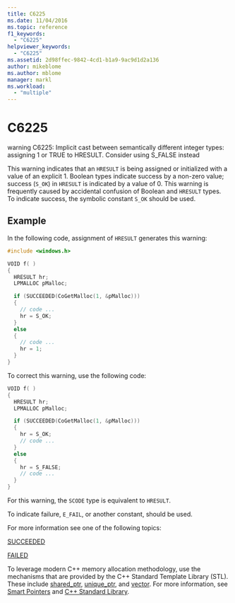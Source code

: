 ```yaml
---
title: C6225
ms.date: 11/04/2016
ms.topic: reference
f1_keywords:
  - "C6225"
helpviewer_keywords:
  - "C6225"
ms.assetid: 2d98ffec-9842-4cd1-b1a9-9ac9d1d2a136
author: mikeblome
ms.author: mblome
manager: markl
ms.workload:
  - "multiple"
---
```

# C6225

warning C6225: Implicit cast between semantically different integer types: assigning 1 or TRUE to HRESULT. Consider using S_FALSE instead

This warning indicates that an `HRESULT` is being assigned or initialized with a value of an explicit 1. Boolean types indicate success by a non-zero value; success (`S_OK`) in `HRESULT` is indicated by a value of 0. This warning is frequently caused by accidental confusion of Boolean and `HRESULT` types. To indicate success, the symbolic constant `S_OK` should be used.

## Example

In the following code, assignment of `HRESULT` generates this warning:

```cpp
#include <windows.h>

VOID f( )
{
  HRESULT hr;
  LPMALLOC pMalloc;

  if (SUCCEEDED(CoGetMalloc(1, &pMalloc)))
  {
    // code ...
    hr = S_OK;
  }
  else
  {
    // code ...
    hr = 1;
  }
}
```

To correct this warning, use the following code:

```cpp
VOID f( )
{
  HRESULT hr;
  LPMALLOC pMalloc;

  if (SUCCEEDED(CoGetMalloc(1, &pMalloc)))
  {
    hr = S_OK;
    // code ...
  }
  else
  {
    hr = S_FALSE;
    // code ...
  }
}
```

For this warning, the `SCODE` type is equivalent to `HRESULT`.

To indicate failure, `E_FAIL`, or another constant, should be used.

For more information see one of the following topics:

[SUCCEEDED](/windows/desktop/api/winerror/nf-winerror-succeeded)

[FAILED](/windows/desktop/api/winerror/nf-winerror-failed)

To leverage modern C++ memory allocation methodology, use the mechanisms that are provided by the C++ Standard Template Library (STL). These include [shared_ptr](/cpp/standard-library/shared-ptr-class), [unique_ptr](/cpp/standard-library/unique-ptr-class), and [vector](/cpp/standard-library/vector). For more information, see [Smart Pointers](/cpp/cpp/smart-pointers-modern-cpp) and [C++ Standard Library](/cpp/standard-library/cpp-standard-library-reference).